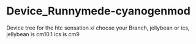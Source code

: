 Device_Runnymede-cyanogenmod
============================

Device tree for the htc sensation xl
choose your Branch, jellybean or ics,
jellybean is cm10.1
ics is cm9
